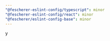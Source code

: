 ```yaml
---
"@fescherer-eslint-config/typescript": minor
"@fescherer-eslint-config/react": minor
"@fescherer/eslint-config-base": minor
---
```


y
